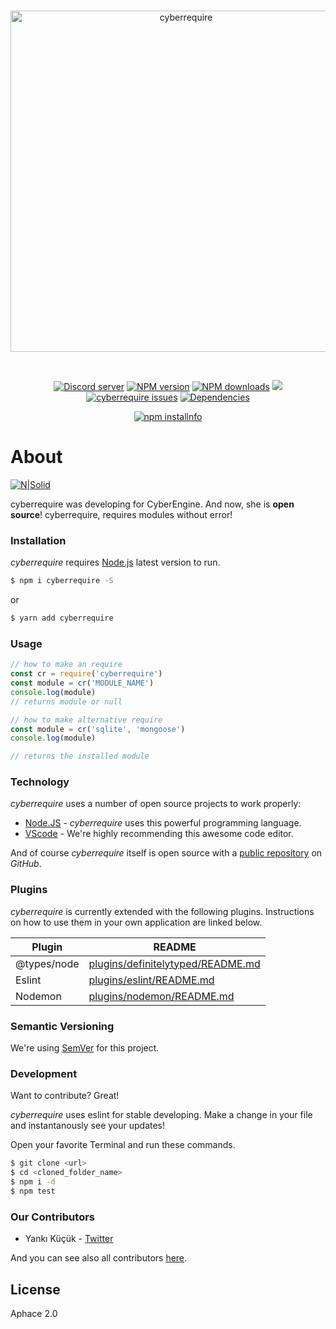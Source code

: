 <div align="center">
  <br />
  <p>
    <a href="https://discord.gg/XPTsrgq"><img src="https://image.ibb.co/gFf8mU/crlogo.png" width="546" alt="cyberrequire" /></a>
  </p>
  <br />
  <p>
    <a href="https://discord.gg/XPTsrgq"><img src="https://discordapp.com/api/guilds/478558806020718613/embed.png" alt="Discord server" /></a>
    <a href="https://www.npmjs.com/package/cyberrequire"><img src="https://img.shields.io/npm/v/cyberrequire.svg?maxAge=3600" alt="NPM version" /></a>
    <a href="https://www.npmjs.com/package/cyberrequire"><img src="https://img.shields.io/npm/dt/cyberrequire.svg?maxAge=3600" alt="NPM downloads" /></a>
    <a href="https://www.codacy.com/project/kendinikertenkelebek/cyberrequire/dashboard?utm_source=github.com&amp;utm_medium=referral&amp;utm_content=kendinikertenkelebek/cyberrequire&amp;utm_campaign=Badge_Grade_Dashboard"><img src="https://api.codacy.com/project/badge/Grade/58c302f9bf2e4bc0be8915a4579423fa"/></a>
    <a href="https://github.com/kendinikertenkelebek/cyberrequire/issues"><img src="https://img.shields.io/github/issues/kendinikertenkelebek/cyberrequire.svg" alt="cyberrequire issues"></a>
    <a href="https://david-dm.org/kendinikertenkelebek/cyberrequire"><img src="https://david-dm.org/kendinikertenkelebek/cyberrequire/status.svg?maxAge=3600" alt="Dependencies" /></a>
  </p>
  <p>
    <a href="https://nodei.co/npm/cyberrequire/"><img src="https://nodei.co/npm/cyberrequire.png?downloads=true&downloadRank=true&stars=true" alt="npm installnfo" /></a>
  </p>
</div>

# About

[![N|Solid](https://cldup.com/dTxpPi9lDf.thumb.png)](https://nodesource.com/products/nsolid)

cyberrequire was developing for CyberEngine. And now, she is **open source**! cyberrequire, requires modules without error!

### Installation

_cyberrequire_ requires [Node.js](https://nodejs.org/dist/latest) latest version to run.

```sh
$ npm i cyberrequire -S
```

or

```sh
$ yarn add cyberrequire
```

### Usage

```js
// how to make an require
const cr = require('cyberrequire')
const module = cr('MODULE_NAME')
console.log(module)
// returns module or null

// how to make alternative require
const module = cr('sqlite', 'mongoose')
console.log(module)

// returns the installed module
```

### Technology

_cyberrequire_ uses a number of open source projects to work properly:

- [Node.JS] - _cyberrequire_ uses this powerful programming language.
- [VScode] - We're highly recommending this awesome code editor.

And of course _cyberrequire_ itself is open source with a [public repository][repository] on _GitHub_.

### Plugins

_cyberrequire_ is currently extended with the following plugins. Instructions on how to use them in your own application are linked below.

| Plugin      | README                                    |
| ----------- | ----------------------------------------- |
| @types/node | [plugins/definitelytyped/README.md][pldt] |
| Eslint      | [plugins/eslint/README.md][plge]          |
| Nodemon     | [plugins/nodemon/README.md][plgn]         |

### Semantic Versioning

We're using [SemVer][semver] for this project.

### Development

Want to contribute? Great!

_cyberrequire_ uses eslint for stable developing.
Make a change in your file and instantanously see your updates!

Open your favorite Terminal and run these commands.

```sh
$ git clone <url>
$ cd <cloned_folder_name>
$ npm i -d
$ npm test
```

### Our Contributors

- Yankı Küçük - [Twitter][yk]

And you can see also all contributors [here][contributors].

[twitter]: https://developer.twitter.com/en/docs/basics/twitter-ids.html
[node.js]: http://nodejs.org
[vscode]: https://code.visualstudio.com/insiders/
[repository]: https://github.com/kendinikertenkelebek/cyberrequire
[pldt]: https://github.com/DefinitelyTyped/DefinitelyTyped/blob/master/README.md
[plge]: https://github.com/eslint/eslint/blob/master/README.md
[plgn]: https://github.com/remy/nodemon/blob/master/README.md
[semver]: https://semver.org
[yk]: https://twitter.com/seviyorumstop
[contributors]: https://github.com/kendinikertenkelebek/cyberrequire/graphs/contributors

## License

Aphace 2.0
